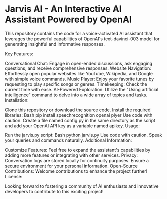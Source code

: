# Jarvis AI - An Interactive AI Assistant Powered by OpenAI

This repository contains the code for a voice-activated AI assistant that leverages the powerful capabilities of OpenAI's text-davinci-003 model for generating insightful and informative responses.

Key Features:

Conversational Chat: Engage in open-ended discussions, ask engaging questions, and receive comprehensive responses.
Website Navigation: Effortlessly open popular websites like YouTube, Wikipedia, and Google with simple voice commands.
Music Player: Enjoy your favorite tunes by requesting to play specific songs or genres.
Timekeeping: Check the current time with ease.
AI-Powered Exploration: Utilize the "Using artificial intelligence" command to delve into a wide array of topics and tasks.
Installation:

Clone this repository or download the source code.
Install the required libraries:
Bash
pip install speechrecognition openai plyer
Use code with caution.
Create a file named config.py in the same directory as the script and add your OpenAI API key as a variable named apikey.
Usage:

Run the jarvis.py script:
Bash
python jarvis.py
Use code with caution.
Speak your queries and commands naturally.
Additional Information:

Customize Features: Feel free to expand the assistant's capabilities by adding more features or integrating with other services.
Privacy: Conversation logs are stored locally for continuity purposes. Ensure a secure environment for your personal information.
Open-Source Contributions: Welcome contributions to enhance the project further!
License:



Looking forward to fostering a community of AI enthusiasts and innovative developers to contribute to this exciting project!
